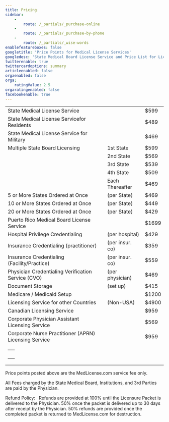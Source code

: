 ```yaml
---
title: Pricing
sidebar:
    -
        route: /_partials/_purchase-online
    -
        route: /_partials/_purchase-by-phone
    -
        route: /_partials/_wise-words
enablefeatureboxes: false
googletitle: 'Price Points for Medical License Services'
googledesc: 'State Medical Board License Service and Price List for Licensing and Credentialing Physicians Doctors, Nurses, Nurse Practitioners, and Physician Assistants.'
twitterenable: true
twittercardoptions: summary
articleenabled: false
orgaenabled: false
orga:
    ratingValue: 2.5
orgaratingenabled: false
facebookenable: true
---
```


<div class="table-responsive">
<table class="table">
<tbody>
<tr>
<td>State Medical License Service</td>
<td>&nbsp;</td>
<td>$599</td>
</tr>
<tr>
<td>State Medical License Servicefor Residents</td>
<td>&nbsp;</td>
<td>$489</td>
</tr>
<tr>
<td>State Medical License Service for Military</td>
<td>&nbsp;</td>
<td>$469</td>
</tr>
<tr>
<td>Multiple State Board Licensing</td>
<td>1st State</td>
<td>$599</td>
</tr>
<tr>
<td>&nbsp;</td>
<td>2nd State</td>
<td>$569</td>
</tr>
<tr>
<td>&nbsp;</td>
<td>3rd State</td>
<td>$539</td>
</tr>
<tr>
<td>&nbsp;</td>
<td>4th State</td>
<td>$509</td>
</tr>
<tr>
<td>&nbsp;</td>
<td>Each Thereafter</td>
<td>$469</td>
</tr>
<tr>
<td>5 or More States Ordered at Once</td>
<td>(per State)</td>
<td>$469</td>
</tr>
<tr>
<td>10 or More States Ordered at Once</td>
<td>(per State)</td>
<td>$449</td>
</tr>
<tr>
<td>20 or More States Ordered at Once</td>
<td>(per State)</td>
<td>$429</td>
</tr>
<tr>
<td>Puerto Rico Medical Board License Service</td>
<td>&nbsp;</td>
<td>$1699</td>
</tr>
<tr>
<td>Hospital Privilege Credentialing</td>
<td>(per hospital)</td>
<td>$429</td>
</tr>
<tr>
<td>Insurance Credentialing (practitioner)</td>
<td>(per insur. co)</td>
<td>$359</td>
</tr>
<tr>
<td>Insurance Credentialing (Facility/Practice)</td>
<td>(per insur. co)</td>
<td>$559</td>
</tr>
<tr>
<td>Physician Credentialing Verification Service (CVO)</td>
<td>(per physician)</td>
<td>$469</td>
</tr>
<tr>
<td>Document Storage</td>
<td>(set up)</td>
<td>$415</td>
</tr>
<tr>
<td>Medicare / Medicaid Setup</td>
<td>&nbsp;</td>
<td>$1200</td>
</tr>
<tr>
<td>Licensing Service for other Countries</td>
<td>(Non-USA)</td>
<td>$4900</td>
</tr>
<tr>
<td>Canadian Licensing Service</td>
<td>&nbsp;</td>
<td>$959</td>
</tr>
<tr>
<td>Corporate Physician Assistant Licensing Service</td>
<td>&nbsp;</td>
<td>$569</td>
</tr>
<tr>
<td>Corporate Nurse Practitioner (APRN) Licensing Service</td>
<td>&nbsp;</td>
<td>$959</td>
</tr>
<tr>
<td>
<table style="width: 22px;">
<tbody>
<tr>
<td style="width: 10px;">&nbsp;</td>
<td style="width: 12px;">&nbsp;</td>
<td style="width: 10px;">&nbsp;</td>
</tr>
</tbody>
</table>
</td>
<td>&nbsp;</td>
<td>&nbsp;</td>
</tr>
</tbody>
</table>
</div>
<p>Price points posted above are the MedLicense.com service fee only.&nbsp;</p>
<p>All Fees charged by the State Medical Board, Institutions, and 3rd Parties are paid by the Physician.</p>
<p>Refund Policy: &nbsp; Refunds are provided at 100% until the Licensure Packet is delivered to the Physician. 50% once the packet is delivered up to 30 days after receipt by the Physician. 50% refunds are provided once the completed packet is returned to MedLicense.com for destruction.&nbsp;</p>